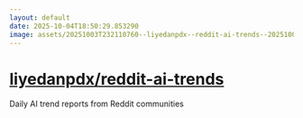 ```yaml
---
layout: default
date: 2025-10-04T18:50:29.853290
image: assets/20251003T232110760--liyedanpdx--reddit-ai-trends--20251003T232403682--cropped.png
---
```


# [liyedanpdx/reddit-ai-trends](https://github.com/liyedanpdx/reddit-ai-trends)

Daily AI trend reports from Reddit communities
